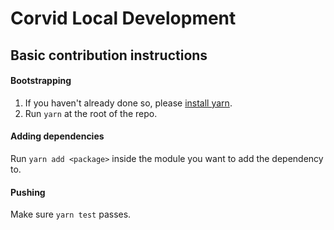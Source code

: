 # Corvid Local Development

## Basic contribution instructions

#### Bootstrapping
1. If you haven't already done so, please [install yarn](https://yarnpkg.com/en/docs/install).
2. Run ```yarn``` at the root of the repo.

#### Adding dependencies
Run ```yarn add <package>``` inside the module you want to add the dependency to.

#### Pushing
Make sure ```yarn test``` passes.
